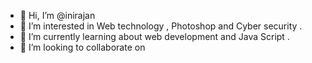 - 👋 Hi, I’m @inirajan
- 👀 I’m interested in Web technology , Photoshop and Cyber security .
- 🌱 I’m currently learning about web development and Java Script .
- 💞️ I’m looking to collaborate on 


<!---
inirajan/inirajan is a ✨ special ✨ repository because its `README.md` (this file) appears on your GitHub profile.
You can click the Preview link to take a look at your changes.
--->

